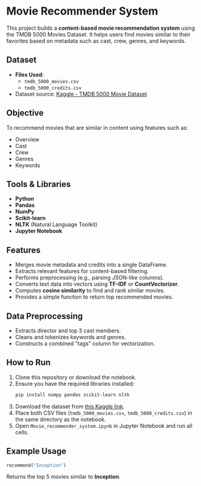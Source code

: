 #  Movie Recommender System

This project builds a **content-based movie recommendation system** using the TMDB 5000 Movies Dataset. It helps users find movies similar to their favorites based on metadata such as cast, crew, genres, and keywords.

##  Dataset

- **Files Used**:
  - `tmdb_5000_movies.csv`
  - `tmdb_5000_credits.csv`
- Dataset source: [Kaggle - TMDB 5000 Movie Dataset](https://www.kaggle.com/datasets/tmdb/tmdb-movie-metadata)

## Objective

To recommend movies that are similar in content using features such as:
- Overview
- Cast
- Crew
- Genres
- Keywords

##  Tools & Libraries

- **Python**
- **Pandas**
- **NumPy**
- **Scikit-learn**
- **NLTK** (Natural Language Toolkit)
- **Jupyter Notebook**

##  Features

- Merges movie metadata and credits into a single DataFrame.
- Extracts relevant features for content-based filtering.
- Performs preprocessing (e.g., parsing JSON-like columns).
- Converts text data into vectors using **TF-IDF** or **CountVectorizer**.
- Computes **cosine similarity** to find and rank similar movies.
- Provides a simple function to return top recommended movies.

##  Data Preprocessing

- Extracts director and top 3 cast members.
- Cleans and tokenizes keywords and genres.
- Constructs a combined "tags" column for vectorization.

##  How to Run

1. Clone this repository or download the notebook.
2. Ensure you have the required libraries installed:
   ```bash
   pip install numpy pandas scikit-learn nltk
   ```
3. Download the dataset from [this Kaggle link](https://www.kaggle.com/datasets/tmdb/tmdb-movie-metadata).
4. Place both CSV files (`tmdb_5000_movies.csv`, `tmdb_5000_credits.csv`) in the same directory as the notebook.
5. Open `Movie_recommender_system.ipynb` in Jupyter Notebook and run all cells.

##  Example Usage

```python
recommend("Inception")
```

Returns the top 5 movies similar to **Inception**.
